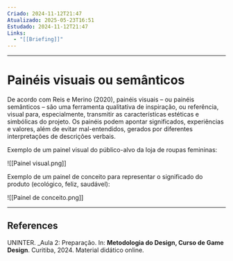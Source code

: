 ```yaml
---
Criado: 2024-11-12T21:47
Atualizado: 2025-05-23T16:51
Estudado: 2024-11-12T21:47
Links:
  - "[[Briefing]]"
---
```

---
# Painéis visuais ou semânticos

De acordo com Reis e Merino (2020), painéis visuais – ou painéis semânticos – são uma ferramenta qualitativa de inspiração, ou referência, visual para, especialmente, transmitir as características estéticas e simbólicas do projeto. Os painéis podem apontar significados, experiências e valores, além de evitar mal-entendidos, gerados por diferentes interpretações de descrições verbais.

Exemplo de um painel visual do público-alvo da loja de roupas femininas:

![[Painel visual.png]]

Exemplo de um painel de conceito para representar o significado do produto (ecológico, feliz, saudável):

![[Painel de conceito.png]]

---
## References

UNINTER.  _Aula 2: Preparação. In: **Metodologia do Design, Curso de Game Design**. Curitiba, 2024. Material didático online.